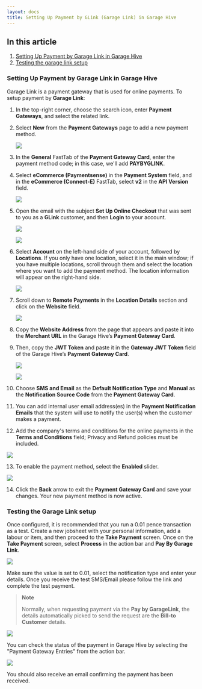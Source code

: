 ```yaml
---
layout: docs
title: Setting Up Payment by GLink (Garage Link) in Garage Hive
---
```


## In this article
1. [Setting Up Payment by Garage Link in Garage Hive](#setting-up-payment-by-garage-link-in-garage-hive)
2. [Testing the garage link setup](#testing-the-garage-link-setup)


### Setting Up Payment by Garage Link in Garage Hive
Garage Link is a payment gateway that is used for online payments. To setup payment by **Garage Link**:
1. In the top-right corner, choose the search icon, enter **Payment Gateways**, and select the related link.
2. Select **New** from the **Payment Gateways** page to add a new payment method.

   ![](media/garagehive-payment-gateways1.gif)

3. In the **General** FastTab of the **Payment Gateway Card**, enter the payment method code; in this case, we'll add **PAYBYGLINK**. 
4. Select **eCommerce (Paymentsense)** in the **Payment System** field, and in the **eCommerce (Connect-E)** FastTab, select **v2** in the **API Version** field.
   
   ![](media/garagehive-payment-gateways2.gif)

5. Open the email with the subject **Set Up Online Checkout** that was sent to you as a **GLink** customer, and then **Login** to your account. 

   ![](media/garagehive-payment-gateways3.png)

   ![](media/garagehive-payment-gateways4.png)

6. Select **Account** on the left-hand side of your account, followed by **Locations**. If you only have one location, select it in the main window; if you have multiple locations, scroll through them and select the location where you want to add the payment method. The location information will appear on the right-hand side.

   ![](media/garagehive-payment-gateways5.png)

7. Scroll down to **Remote Payments** in the **Location Details** section and click on the **Website** field.

   ![](media/garagehive-payment-gateways6.png)

8. Copy the **Website Address** from the page that appears and paste it into the **Merchant URL** in the Garage Hive’s **Payment Gateway Card**.
9.  Then, copy the **JWT Token** and paste it in the **Gateway JWT Token** field of the Garage Hive’s **Payment Gateway Card**.

     ![](media/garagehive-payment-gateways7.png)

     ![](media/garagehive-payment-gateways8.png)

10. Choose **SMS and Email** as the **Default Notification Type** and **Manual** as the **Notification Source Code** from the **Payment Gateway Card**.
11. You can add internal user email address(es) in the **Payment Notification Emails** that the system will use to notify the user(s) when the customer makes a payment.
12. Add the company's terms and conditions for the online payments in the **Terms and Conditions** field; Privacy and Refund policies must be included.

   ![](media/garagehive-payment-gateways9.png)

13. To enable the payment method, select the **Enabled** slider. 

   ![](media/garagehive-payment-gateways10.png)

14. Click the **Back** arrow to exit the **Payment Gateway Card** and save your changes. Your new payment method is now active.


### Testing the Garage Link setup
Once configured, it is recommended that you run a 0.01 pence transaction as a test. Create a new jobsheet with your personal information, add a labour or item, and then proceed to the **Take Payment** screen. Once on the **Take Payment** screen, select **Process** in the action bar and **Pay By Garage Link**.

![](media/paybygaragelink-takepayment.jpg)

Make sure the value is set to 0.01, select the notification type and enter your details. Once you receive the test SMS/Email please follow the link and complete the test payment. 

> **Note**
>
> Normally, when requesting payment via the **Pay by GarageLink**, the details automatically picked to send the request are the **Bill-to Customer** details.


![](media/paybygaragelink-paymentwindow.jpg)

You can check the status of the payment in Garage Hive by selecting the "Payment Gateway Entries" from the action bar. 

![](media/paybygaragelink-gateway-entries.jpg)

You should also receive an email confirming the payment has been received. 